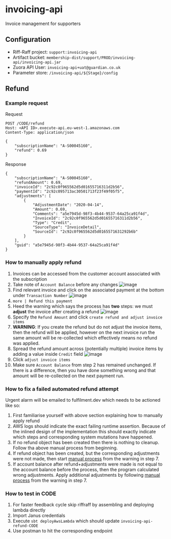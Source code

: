 # invoicing-api

Invoice management for supporters

## Configuration

* Riff-Raff project: `support:invoicing-api`
* Artifact bucket: `membership-dist/support/PROD/invoicing-api/invoicing-api.jar`
* Zuora API User: `invoicing-api+uat@guardian.co.uk`
* Parameter store: `/invoicing-api/${Stage}/config`

## Refund

### Example request

Request

```http
POST /CODE/refund
Host: <API ID>.execute-api.eu-west-1.amazonaws.com
Content-Type: application/json

{
    "subscriptionName": "A-S00045160",
    "refund": 0.69
}
```

Response

```
{
    "subscriptionName": "A-S00045160",
    "refundAmount": 0.69,
    "invoiceId": "2c92c0f965562d5d01655716311d2b56",
    "paymentId": "2c92c095713ac30501713f23f49f05f5",
    "adjustments": [
        {
            "AdjustmentDate": "2020-04-14",
            "Amount": 0.69,
            "Comments": "a5e7945d-98f3-4b44-9537-64a25ca91f4d",
            "InvoiceId": "2c92c0f965562d5d01655716311d2b56",
            "Type": "Credit",
            "SourceType": "InvoiceDetail",
            "SourceId": "2c92c0f965562d5d0165571631292b6b"
        }
    ],
    "guid": "a5e7945d-98f3-4b44-9537-64a25ca91f4d"
}
```
### How to manually apply refund

1. Invoices can be accessed from the customer account associated with the subscription
1. Take note of `Account Balance` before any changes
![image](https://user-images.githubusercontent.com/13835317/80216921-bdddb100-8636-11ea-88ba-71658b593cc1.png)
1. Find relevant invoice and click on the associated payment at the bottom under `Transaction Number`
![image](https://user-images.githubusercontent.com/13835317/80217340-6e4bb500-8637-11ea-8cd8-f3c678c1c90c.png)
1. `more | Refund this payment`
1. Heed the warning which says the process has **two** steps: we must **adjust** the invoice after creating a refund
![image](https://user-images.githubusercontent.com/13835317/80217571-d7332d00-8637-11ea-921e-b1db25c9117f.png)
1. Specify the `Refund Amount` and click `create refund and adjust invoice items`
1. **WARNING**: If you create the refund but do not adjust the invoice items, then the refund will be applied, however
on the next invoice run the same amount will be re-collected which effectively means no refund was applied.
1. Spread the refund amount across (potentially multiple) invoice items by adding a value inside `Credit` field
![image](https://user-images.githubusercontent.com/13835317/80218522-30e82700-8639-11ea-8e40-206933e5f105.png)
1. Click `adjust invoice items` 
1. Make sure `Account Balance` from step 2 has remained unchanged. If there is a difference, then you have done something
wrong and that amount will be re-collected on the next payment run.

### How to fix a failed automated refund attempt

Urgent alarm will be emailed to fulfilment.dev which needs to be actioned like so:

1. First familiarise yourself with above section explaining how to manually apply refund
1. AWS logs should indicate the exact failing runtime assertion. Because of the inlined design of the implementation this 
should exactly indicate which steps and corresponding system mutations have happened.
1. If no refund object has been created then there is nothing to cleanup. Follow tha above manual process from beginning.
1. If refund object has been created, but the corresponding adjustments were not made, then start [manual process](#-how-to-manually-apply-refund) from
the warning in step 7.
1. If account balance after refund+adjustments were made is not equal to the account balance before the process, then 
the program calculated wrong adjustments. Apply additional adjustments by following [manual process](#-how-to-manually-apply-refund) from the 
warning in step 7.

### How to test in CODE

1. For faster feedback cycle skip riffraff by assembling and deploying lambda directly
1. Import Janus credentials 
1. Execute `sbt deployAwsLambda` which should update `invoicing-api-refund-CODE`
1. Use postman to hit the corresponding endpoint

